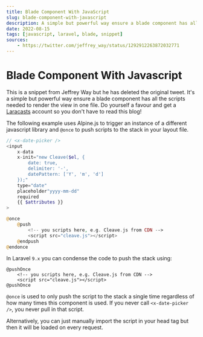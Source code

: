```yaml
---
title: Blade Component With JavaScript
slug: blade-component-with-javascript
description: A simple but powerful way ensure a blade component has all the scripts needed to render the view in one file.
date: 2022-08-15
tags: [javascript, laravel, blade, snippet]
sources:
    - https://twitter.com/jeffrey_way/status/1292912263872032771
---
```


# Blade Component With Javascript

This is a snippet from Jeffrey Way but he has deleted the original tweet. It's a simple but powerful way ensure a blade component has all the scripts needed to render the view in one file. Do yourself a favour and get a [Laracasts](https://laracasts.com) account so you don't have to read this blog!

The following example uses Alpine.js to trigger an instance of a different javascript library and `@once` to push scripts to the stack in your layout file.

```php
// <x-date-picker />
<input
    x-data
    x-init="new Cleave($el, {
        date: true,
        delimiter: '-',
        datePattern: ['Y', 'm', 'd']
    });"
    type="date"
    placeholder"yyyy-mm-dd"
    required
    {{ $attributes }}
>

@once
    @push
        <!-- you scripts here, e.g. Cleave.js from CDN -->
        <script src="cleave.js"></script>
    @endpush
@endonce

```

In Laravel `9.x` you can condense the code to push the stack using:

```
@pushOnce
    <!-- you scripts here, e.g. Cleave.js from CDN -->
    <script src="cleave.js"></script>
@pushOnce
```

`@once` is used to only push the script to the stack a single time regardless of how many times this component is used.
If you never call `<x-date-picker />`, you never pull in that script.

Alternatively, you can just manually import the script in your head tag but then it will be loaded on every request.